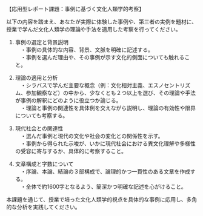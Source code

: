 【応用型レポート課題：事例に基づく文化人類学的考察】

以下の内容を踏まえ、あなたが実際に体験した事例や、第三者の実例を題材に、授業で学んだ文化人類学の理論や手法を適用した考察を行ってください。

1. 事例の選定と背景説明  
　・事例の具体的な内容、背景、文脈を明確に記述する。  
　・事例を選んだ理由や、その事例が示す文化的側面についても触れること。

2. 理論の適用と分析  
　・シラバスで学んだ主要な概念（例：文化相対主義、エスノセントリズム、参加観察など）の中から、少なくとも２つ以上を選び、その理論や手法が事例の解釈にどのように役立つか論じる。  
　・理論と事例の関連性を具体例を交えながら説明し、理論の有効性や限界についても考察する。

3. 現代社会との関連性  
　・選んだ事例と現代の文化や社会の変化との関係性を示す。  
　・事例から得られた示唆が、いかに現代社会における異文化理解や多様性の受容に寄与するか、具体的に考察すること。

4. 文章構成と字数について  
　・序論、本論、結論の３部構成で、論理的かつ一貫性のある文章を作成する。  
　・全体で約1600字となるよう、簡潔かつ明確な記述を心がけること。

本課題を通じて、授業で培った文化人類学的視点を具体的な事例に応用し、多角的な分析を実践してください。